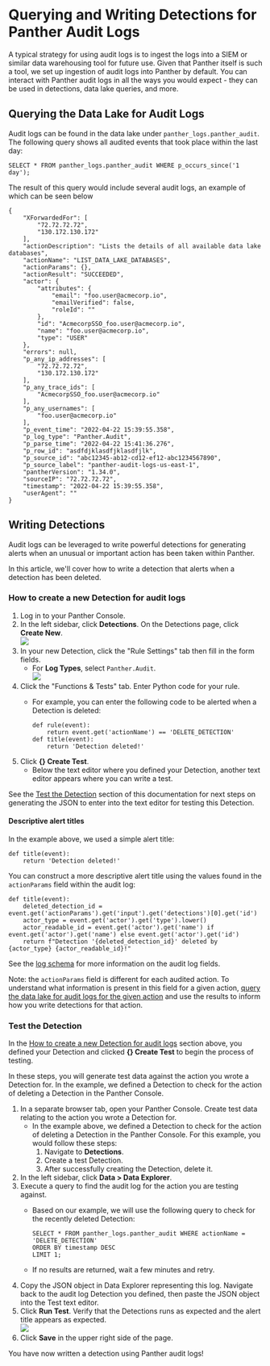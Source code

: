 # Querying and Writing Detections for Panther Audit Logs

A typical strategy for using audit logs is to ingest the logs into a SIEM or similar data warehousing tool for future use. Given that Panther itself is such a tool, we set up ingestion of audit logs into Panther by default. You can interact with Panther audit logs in all the ways you would expect - they can be used in detections, data lake queries, and more.&#x20;

## Querying the Data Lake for Audit Logs

Audit logs can be found in the data lake under `panther_logs.panther_audit`. The following query shows all audited events that took place within the last day:

```
SELECT * FROM panther_logs.panther_audit WHERE p_occurs_since('1 day');
```

The result of this query would include several audit logs, an example of which can be seen below

```
{
	"XForwardedFor": [
		"72.72.72.72",
		"130.172.130.172"
	],
	"actionDescription": "Lists the details of all available data lake databases",
	"actionName": "LIST_DATA_LAKE_DATABASES",
	"actionParams": {},
	"actionResult": "SUCCEEDED",
	"actor": {
		"attributes": {
			"email": "foo.user@acmecorp.io",
			"emailVerified": false,
			"roleId": ""
		},
		"id": "AcmecorpSSO_foo.user@acmecorp.io",
		"name": "foo.user@acmecorp.io",
		"type": "USER"
	},
	"errors": null,
	"p_any_ip_addresses": [
		"72.72.72.72",
		"130.172.130.172"
	],
	"p_any_trace_ids": [
		"AcmecorpSSO_foo.user@acmecorp.io"
	],
	"p_any_usernames": [
		"foo.user@acmecorp.io"
	],
	"p_event_time": "2022-04-22 15:39:55.358",
	"p_log_type": "Panther.Audit",
	"p_parse_time": "2022-04-22 15:41:36.276",
	"p_row_id": "asdfdjklasdfjklasdfjlk",
	"p_source_id": "abc12345-ab12-cd12-ef12-abc1234567890",
	"p_source_label": "panther-audit-logs-us-east-1",
	"pantherVersion": "1.34.0",
	"sourceIP": "72.72.72.72",
	"timestamp": "2022-04-22 15:39:55.358",
	"userAgent": ""
}
```

## Writing Detections

Audit logs can be leveraged to write powerful detections for generating alerts when an unusual or important action has been taken within Panther.

In this article, we'll cover how to write a detection that alerts when a detection has been deleted.

### How to create a new Detection for audit logs

1. Log in to your Panther Console.
2. In the left sidebar, click **Detections**. On the Detections page, click **Create New**.\
   ![](<../../.gitbook/assets/Screen Shot 2022-04-18 at 12.50.13 PM (1).png>)
3. In your new Detection, click the "Rule Settings" tab then fill in the form fields.&#x20;
   * For **Log Types**, select `Panther.Audit`.\
     ![](<../../.gitbook/assets/Screen Shot 2022-04-18 at 12.50.55 PM.png>)
4. Click the "Functions & Tests" tab. Enter Python code for your rule.
   *   For example, you can enter the following code to be alerted when a Detection is deleted:&#x20;

       ```
       def rule(event):    
           return event.get('actionName') == 'DELETE_DETECTION'
       def title(event):
           return 'Detection deleted!'
       ```
5. Click **{} Create Test**.
   * Below the text editor where you defined your Detection, another text editor appears where you can write a test.&#x20;

See the [Test the Detection](querying-and-writing-detections-for-panther-audit-logs.md#create-a-test-for-the-detection) section of this documentation for next steps on generating the JSON to enter into the text editor for testing this Detection.

#### Descriptive alert titles

In the example above, we used a simple alert title:

```
def title(event):
    return 'Detection deleted!'
```

You can construct a more descriptive alert title using the values found in the `actionParams` field within the audit log:&#x20;

```
def title(event):
    deleted_detection_id = event.get('actionParams').get('input').get('detections')[0].get('id')
    actor_type = event.get('actor').get('type').lower()
    actor_readable_id = event.get('actor').get('name') if event.get('actor').get('name') else event.get('actor').get('id')
    return f"Detection '{deleted_detection_id}' deleted by {actor_type} {actor_readable_id}!"
```

See the [log schema](./#schema) for more information on the audit log fields.

Note: the `actionParams` field is different for each audited action. To understand what information is present in this field for a given action, [query the data lake for audit logs for the given action](querying-and-writing-detections-for-panther-audit-logs.md#querying-the-data-lake-for-audit-logs) and use the results to inform how you write detections for that action.

### Test the Detection

In the [How to create a new Detection for audit logs](querying-and-writing-detections-for-panther-audit-logs.md#how-to-create-a-new-detection-for-audit-logs) section above, you defined your Detection and clicked **{} Create Test** to begin the process of testing.&#x20;

In these steps, you will generate test data against the action you wrote a Detection for. In the example, we defined a Detection to check for the action of deleting a Detection in the Panther Console.

1. In a separate browser tab, open your Panther Console. Create test data relating to the action you wrote a Detection for.&#x20;
   * In the example above, we defined a Detection to check for the action of deleting a Detection in the Panther Console. For this example, you would follow these steps:
     1. Navigate to **Detections**.
     2. Create a test Detection.&#x20;
     3. After successfully creating the Detection, delete it.
2. In the left sidebar, click **Data > Data Explorer**.
3. Execute a query to find the audit log for the action you are testing against.
   *   Based on our example, we will use the following query to check for the recently deleted Detection:

       ```
       SELECT * FROM panther_logs.panther_audit WHERE actionName = 'DELETE_DETECTION'
       ORDER BY timestamp DESC
       LIMIT 1;
       ```
   * If no results are returned, wait a few minutes and retry.
4. Copy the JSON object in Data Explorer representing this log. Navigate back to the audit log Detection you defined, then paste the JSON object into the Test text editor.
5. Click **Run Test**. Verify that the Detections runs as expected and the alert title appears as expected. \
   ![](<../../.gitbook/assets/Screen Shot 2022-04-18 at 3.55.16 PM.png>)
6. Click **Save** in the upper right side of the page.

You have now written a detection using Panther audit logs!
